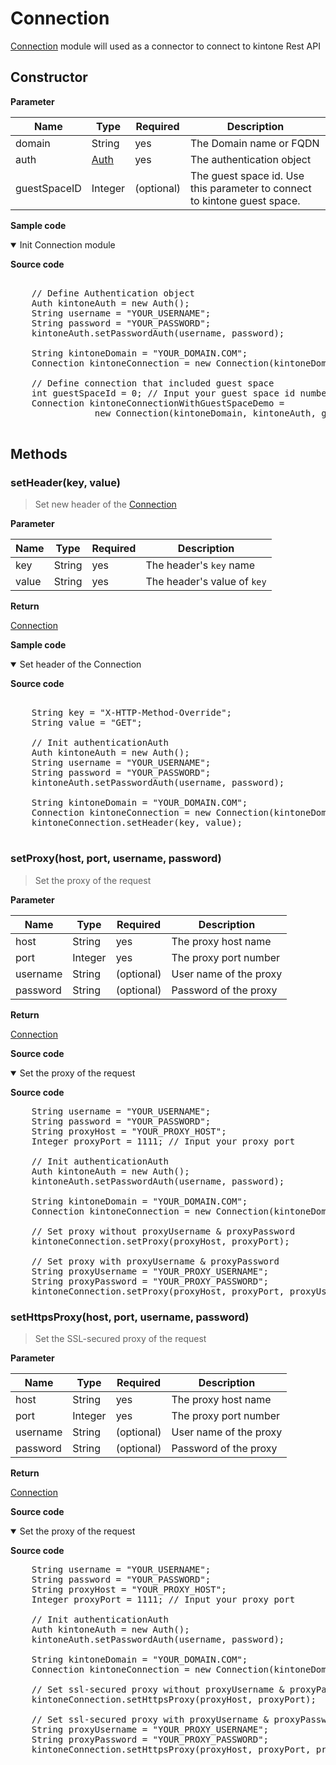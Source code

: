 # Connection

[Connection](#) module will used as a connector to connect to kintone Rest API

## Constructor

**Parameter**

| Name| Type| Required| Description |
| --- | --- | --- | --- |
| domain | String | yes | The Domain name or FQDN
| auth | [Auth](../authentication) | yes | The authentication object
| guestSpaceID | Integer | (optional) | The guest space id. Use this parameter to connect to kintone guest space.

**Sample code**

<details class="tab-container" open>
<Summary>Init Connection module</Summary>

<strong class="tab-name">Source code</strong>

<pre class="inline-code">

    // Define Authentication object
    Auth kintoneAuth = new Auth();
    String username = "YOUR_USERNAME";
    String password = "YOUR_PASSWORD";
    kintoneAuth.setPasswordAuth(username, password);

    String kintoneDomain = "YOUR_DOMAIN.COM";
    Connection kintoneConnection = new Connection(kintoneDomain, kintoneAuth);

    // Define connection that included guest space
    int guestSpaceId = 0; // Input your guest space id number
    Connection kintoneConnectionWithGuestSpaceDemo =
                new Connection(kintoneDomain, kintoneAuth, guestSpaceId);

</pre>

</details>

## Methods

### setHeader(key, value)

> Set new header of the [Connection](../connection)

**Parameter**

| Name| Type| Required| Description |
| --- | --- | --- | --- |
| key | String | yes | The header's `key` name
| value | String | yes | The header's value of `key`

**Return**

[Connection](../connection)

**Sample code**

<details class="tab-container" open>
<Summary>Set header of the Connection</Summary>

<strong class="tab-name">Source code</strong>

<pre class="inline-code">
    
    String key = "X-HTTP-Method-Override";
    String value = "GET";

    // Init authenticationAuth
    Auth kintoneAuth = new Auth();
    String username = "YOUR_USERNAME";
    String password = "YOUR_PASSWORD";
    kintoneAuth.setPasswordAuth(username, password);

    String kintoneDomain = "YOUR_DOMAIN.COM";
    Connection kintoneConnection = new Connection(kintoneDomain, kintoneAuth);
    kintoneConnection.setHeader(key, value);

</pre>

</details>

### setProxy(host, port, username, password)

> Set the proxy of the request

**Parameter**

| Name| Type| Required| Description |
| --- | --- | --- | --- |
| host | String | yes | The proxy host name
| port | Integer | yes | The proxy port number
| username | String | (optional) | User name of the proxy
| password | String | (optional) | Password of the proxy

**Return**

[Connection](../connection)

<strong class="tab-name">Source code</strong>

<details class="tab-container" open>
<Summary>Set the proxy of the request</Summary>

<strong class="tab-name">Source code</strong>

<pre class="inline-code">
    String username = "YOUR_USERNAME";
    String password = "YOUR_PASSWORD";
    String proxyHost = "YOUR_PROXY_HOST";
    Integer proxyPort = 1111; // Input your proxy port

    // Init authenticationAuth
    Auth kintoneAuth = new Auth();
    kintoneAuth.setPasswordAuth(username, password);

    String kintoneDomain = "YOUR_DOMAIN.COM";
    Connection kintoneConnection = new Connection(kintoneDomain, kintoneAuth);

    // Set proxy without proxyUsername & proxyPassword
    kintoneConnection.setProxy(proxyHost, proxyPort);

    // Set proxy with proxyUsername & proxyPassword
    String proxyUsername = "YOUR_PROXY_USERNAME";
    String proxyPassword = "YOUR_PROXY_PASSWORD";
    kintoneConnection.setProxy(proxyHost, proxyPort, proxyUsername, proxyPassword);
</pre>

</details>

### setHttpsProxy(host, port, username, password)

> Set the SSL-secured proxy of the request

**Parameter**

| Name| Type| Required| Description |
| --- | --- | --- | --- |
| host | String | yes | The proxy host name
| port | Integer | yes | The proxy port number
| username | String | (optional) | User name of the proxy
| password | String | (optional) | Password of the proxy

**Return**

[Connection](../connection)

<strong class="tab-name">Source code</strong>

<details class="tab-container" open>
<Summary>Set the proxy of the request</Summary>

<strong class="tab-name">Source code</strong>

<pre class="inline-code">
    String username = "YOUR_USERNAME";
    String password = "YOUR_PASSWORD";
    String proxyHost = "YOUR_PROXY_HOST";
    Integer proxyPort = 1111; // Input your proxy port

    // Init authenticationAuth
    Auth kintoneAuth = new Auth();
    kintoneAuth.setPasswordAuth(username, password);

    String kintoneDomain = "YOUR_DOMAIN.COM";
    Connection kintoneConnection = new Connection(kintoneDomain, kintoneAuth);

    // Set ssl-secured proxy without proxyUsername & proxyPassword
    kintoneConnection.setHttpsProxy(proxyHost, proxyPort);

    // Set ssl-secured proxy with proxyUsername & proxyPassword
    String proxyUsername = "YOUR_PROXY_USERNAME";
    String proxyPassword = "YOUR_PROXY_PASSWORD";
    kintoneConnection.setHttpsProxy(proxyHost, proxyPort, proxyUsername, proxyPassword);
</pre>

</details>
